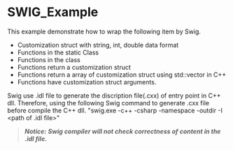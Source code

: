 # SWIG_Example
This example demonstrate how to wrap the following item by Swig.

* Customization struct with string, int, double data format
* Functions in the static Class
* Functions in the class
* Functions return a customization struct
* Functions return a array of customization struct using std::vector in C++
* Functions have customization struct arguments.

Swig use .idl file to generate the discription file(.cxx) of entry point in C++ dll. 
Therefore, using the following Swig command to generate .cxx file before compile the C++ dll.
"swig.exe -c++ -csharp -namespace <your namespace> -outdir <output directory of cs files> -I <path of .idl file>"


> ***Notice:***
> ***Swig compiler will not check correctness of content in the .idl file.***